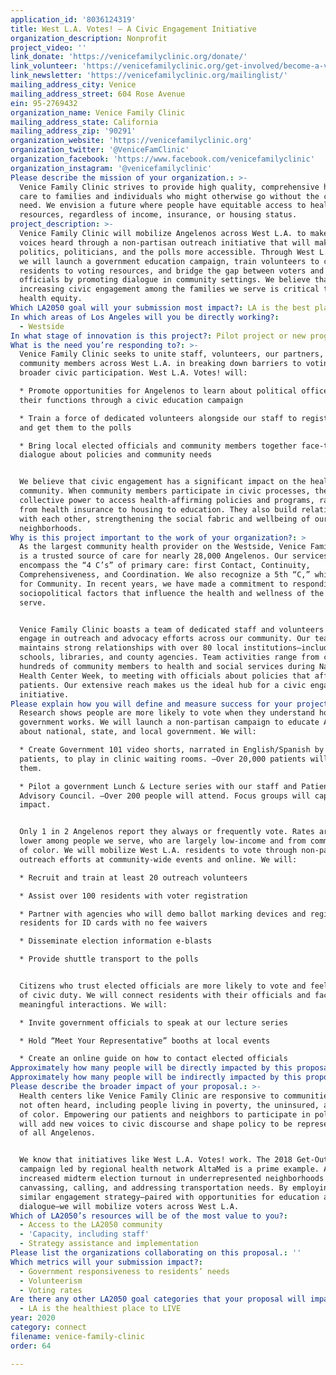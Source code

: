 ```yaml
---
application_id: '8036124319'
title: West L.A. Votes! — A Civic Engagement Initiative
organization_description: Nonprofit
project_video: ''
link_donate: 'https://venicefamilyclinic.org/donate/'
link_volunteer: 'https://venicefamilyclinic.org/get-involved/become-a-volunteer/'
link_newsletter: 'https://venicefamilyclinic.org/mailinglist/'
mailing_address_city: Venice
mailing_address_street: 604 Rose Avenue
ein: 95-2769432
organization_name: Venice Family Clinic
mailing_address_state: California
mailing_address_zip: '90291'
organization_website: 'https://venicefamilyclinic.org'
organization_twitter: '@VeniceFamClinic'
organization_facebook: 'https://www.facebook.com/venicefamilyclinic'
organization_instagram: '@venicefamilyclinic'
Please describe the mission of your organization.: >-
  Venice Family Clinic strives to provide high quality, comprehensive health
  care to families and individuals who might otherwise go without the care they
  need. We envision a future where people have equitable access to health
  resources, regardless of income, insurance, or housing status.
project_description: >-
  Venice Family Clinic will mobilize Angelenos across West L.A. to make their
  voices heard through a non-partisan outreach initiative that will make
  politics, politicians, and the polls more accessible. Through West L.A. Votes!
  we will launch a government education campaign, train volunteers to connect
  residents to voting resources, and bridge the gap between voters and local
  officials by promoting dialogue in community settings. We believe that
  increasing civic engagement among the families we serve is critical to driving
  health equity.
Which LA2050 goal will your submission most impact?: LA is the best place to CONNECT
In which areas of Los Angeles will you be directly working?:
  - Westside
In what stage of innovation is this project?: Pilot project or new program (testing or implementing a new idea)
What is the need you’re responding to?: >-
  Venice Family Clinic seeks to unite staff, volunteers, our partners, and
  community members across West L.A. in breaking down barriers to voting and
  broader civic participation. West L.A. Votes! will:

  * Promote opportunities for Angelenos to learn about political offices and
  their functions through a civic education campaign

  * Train a force of dedicated volunteers alongside our staff to register voters
  and get them to the polls  

  * Bring local elected officials and community members together face-to-face to
  dialogue about policies and community needs


  We believe that civic engagement has a significant impact on the health of our
  community. When community members participate in civic processes, they build
  collective power to access health-affirming policies and programs, ranging
  from health insurance to housing to education. They also build relationships
  with each other, strengthening the social fabric and wellbeing of our
  neighborhoods.
Why is this project important to the work of your organization?: >
  As the largest community health provider on the Westside, Venice Family Clinic
  is a trusted source of care for nearly 28,000 Angelenos. Our services
  encompass the “4 C’s” of primary care: first Contact, Continuity,
  Comprehensiveness, and Coordination. We also recognize a 5th “C,” which stands
  for Community. In recent years, we have made a commitment to responding to the
  sociopolitical factors that influence the health and wellness of the people we
  serve. 


  Venice Family Clinic boasts a team of dedicated staff and volunteers that
  engage in outreach and advocacy efforts across our community. Our team
  maintains strong relationships with over 80 local institutions—including
  schools, libraries, and county agencies. Team activities range from connecting
  hundreds of community members to health and social services during National
  Health Center Week, to meeting with officials about policies that affect our
  patients. Our extensive reach makes us the ideal hub for a civic engagement
  initiative. 
Please explain how you will define and measure success for your project.: >-
  Research shows people are more likely to vote when they understand how
  government works. We will launch a non-partisan campaign to educate Angelenos
  about national, state, and local government. We will:

  * Create Government 101 video shorts, narrated in English/Spanish by our
  patients, to play in clinic waiting rooms. —Over 20,000 patients will view
  them.

  * Pilot a government Lunch & Lecture series with our staff and Patient
  Advisory Council. —Over 200 people will attend. Focus groups will capture
  impact.


  Only 1 in 2 Angelenos report they always or frequently vote. Rates are even
  lower among people we serve, who are largely low-income and from communities
  of color. We will mobilize West L.A. residents to vote through non-partisan
  outreach efforts at community-wide events and online. We will:

  * Recruit and train at least 20 outreach volunteers

  * Assist over 100 residents with voter registration 

  * Partner with agencies who will demo ballot marking devices and register
  residents for ID cards with no fee waivers 

  * Disseminate election information e-blasts

  * Provide shuttle transport to the polls


  Citizens who trust elected officials are more likely to vote and feel a sense
  of civic duty. We will connect residents with their officials and facilitate
  meaningful interactions. We will:

  * Invite government officials to speak at our lecture series

  * Hold “Meet Your Representative” booths at local events

  * Create an online guide on how to contact elected officials
Approximately how many people will be directly impacted by this proposal?: '21500'
Approximately how many people will be indirectly impacted by this proposal?: '144000'
Please describe the broader impact of your proposal.: >-
  Health centers like Venice Family Clinic are responsive to communities who are
  not often heard, including people living in poverty, the uninsured, and people
  of color. Empowering our patients and neighbors to participate in politics
  will add new voices to civic discourse and shape policy to be representative
  of all Angelenos.


  We know that initiatives like West L.A. Votes! work. The 2018 Get-Out-The-Vote
  campaign led by regional health network AltaMed is a prime example. AltaMed
  increased midterm election turnout in underrepresented neighborhoods by
  canvassing, calling, and addressing transportation needs. By employing a
  similar engagement strategy—paired with opportunities for education and
  dialogue—we will mobilize voters across West L.A.
Which of LA2050’s resources will be of the most value to you?:
  - Access to the LA2050 community
  - 'Capacity, including staff'
  - Strategy assistance and implementation
Please list the organizations collaborating on this proposal.: ''
Which metrics will your submission impact?:
  - Government responsiveness to residents’ needs
  - Volunteerism
  - Voting rates
Are there any other LA2050 goal categories that your proposal will impact?:
  - LA is the healthiest place to LIVE
year: 2020
category: connect
filename: venice-family-clinic
order: 64

---
```

